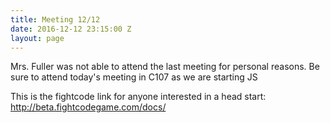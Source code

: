 ```yaml
---
title: Meeting 12/12
date: 2016-12-12 23:15:00 Z
layout: page
---
```


Mrs. Fuller was not able to attend the last meeting for personal reasons. Be sure to attend today's meeting in C107 as we are starting JS

This is the fightcode link for anyone interested in a head start: http://beta.fightcodegame.com/docs/